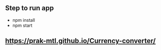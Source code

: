 
## Step to run app

- npm install
- npm start


##  https://prak-mtl.github.io/Currency-converter/
